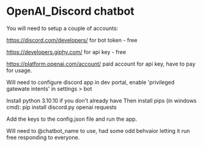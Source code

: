 # OpenAI_Discord chatbot

You will need to setup a couple of accounts:

https://discord.com/developers/ for bot token - free

https://developers.giphy.com/ for api key - free

https://platform.openai.com/account/ paid account for api key, have to pay for usage.



Will need to configure discord app in dev portal, enable 'privileged gatewate intents' in settings > bot

Install python 3.10.10 if you don't already have
Then install pips (in windows cmd): pip install discord.py openai requests 

Add the keys to the config.json file and run the app.

Will need to @chatbot_name to use, had some odd behvaior letting it run free responding to everyone.
